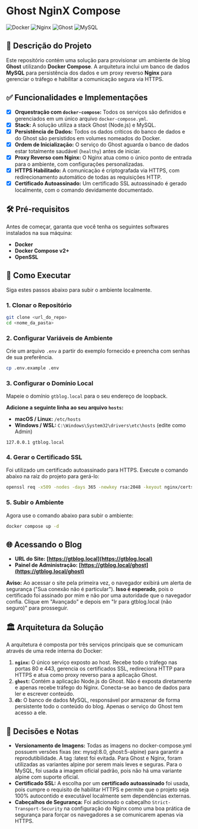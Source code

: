 # Ghost NginX Compose

![Docker](https://img.shields.io/badge/docker-%230db7ed.svg?style=for-the-badge&logo=docker&logoColor=white) ![Nginx](https://img.shields.io/badge/nginx-%23009639.svg?style=for-the-badge&logo=nginx&logoColor=white) ![Ghost](https://img.shields.io/badge/ghost-%2315171A.svg?style=for-the-badge&logo=ghost&logoColor=white) ![MySQL](https://img.shields.io/badge/mysql-%2300f.svg?style=for-the-badge&logo=mysql&logoColor=white)

## 📖 Descrição do Projeto

Este repositório contém uma solução para provisionar um ambiente de blog **Ghost** utilizando **Docker Compose**. A arquitetura inclui um banco de dados **MySQL** para persistência dos dados e um proxy reverso **Nginx** para gerenciar o tráfego e habilitar a comunicação segura via HTTPS.

## ✅ Funcionalidades e Implementações

-   [x] **Orquestração com `docker-compose`:** Todos os serviços são definidos e gerenciados em um único arquivo `docker-compose.yml`.
-   [x] **Stack:** A solução utiliza a stack Ghost (Node.js) e MySQL.
-   [x] **Persistência de Dados:** Todos os dados críticos do banco de dados e do Ghost são persistidos em volumes nomeados do Docker.
-   [x] **Ordem de Inicialização:** O serviço do Ghost aguarda o banco de dados estar totalmente saudável (`healthy`) antes de iniciar.
-   [x] **Proxy Reverso com Nginx:** O Nginx atua como o único ponto de entrada para o ambiente, com configurações personalizadas.
-   [x] **HTTPS Habilitado:** A comunicação é criptografada via HTTPS, com redirecionamento automático de todas as requisições HTTP.
-   [x] **Certificado Autoassinado:** Um certificado SSL autoassinado é gerado localmente, com o comando devidamente documentado.

## 🛠️ Pré-requisitos

Antes de começar, garanta que você tenha os seguintes softwares instalados na sua máquina:

* **Docker**
* **Docker Compose v2+**
* **OpenSSL**

## 🚀 Como Executar

Siga estes passos abaixo para subir o ambiente localmente.

### 1. Clonar o Repositório
```bash
git clone <url_do_repo>
cd <nome_da_pasta>
```

### 2. Configurar Variáveis de Ambiente
Crie um arquivo `.env` a partir do exemplo fornecido e preencha com senhas de sua preferência.

```bash
cp .env.example .env
```

### 3. Configurar o Domínio Local
Mapeie o domínio `gtblog.local` para o seu endereço de loopback.

**Adicione a seguinte linha ao seu arquivo `hosts`:**
* **macOS / Linux:** `/etc/hosts`
* **Windows / WSL:** `C:\Windows\System32\drivers\etc\hosts` (edite como Admin)

```
127.0.0.1 gtblog.local
```

### 4. Gerar o Certificado SSL
Foi utilizado um certificado autoassinado para HTTPS. Execute o comando abaixo na raiz do projeto para gerá-lo:
```bash
openssl req -x509 -nodes -days 365 -newkey rsa:2048 -keyout nginx/certs/selfsigned.key -out nginx/certs/selfsigned.crt -subj "/CN=gtblog.local"
```

### 5. Subir o Ambiente
Agora use o comando abaixo para subir o ambiente:
```bash
docker compose up -d
```

## 🌐 Acessando o Blog

* **URL do Site:** **[https://gtblog.local](https://gtblog.local)**
* **Painel de Administração:** **[https://gtblog.local/ghost](https://gtblog.local/ghost)**

**Aviso:** Ao acessar o site pela primeira vez, o navegador exibirá um alerta de segurança ("Sua conexão não é particular"). **Isso é esperado**, pois o certificado foi assinado por mim e não por uma autoridade que o navegador confia. Clique em "Avançado" e depois em "Ir para gtblog.local (não seguro)" para prosseguir.

## 🏛️ Arquitetura da Solução

A arquitetura é composta por três serviços principais que se comunicam através de uma rede interna do Docker:
1.  **`nginx`:** O único serviço exposto ao host. Recebe todo o tráfego nas portas 80 e 443, gerencia os certificados SSL, redireciona HTTP para HTTPS e atua como proxy reverso para a aplicação Ghost.
2.  **`ghost`:** Contém a aplicação Node.js do Ghost. Não é exposta diretamente e apenas recebe tráfego do Nginx. Conecta-se ao banco de dados para ler e escrever conteúdo.
3.  **`db`:** O banco de dados MySQL, responsável por armazenar de forma persistente todo o conteúdo do blog. Apenas o serviço do Ghost tem acesso a ele.

## 📝 Decisões e Notas

* **Versionamento de Imagens:** Todas as imagens no docker-compose.yml possuem versões fixas (ex: mysql:8.0, ghost:5-alpine) para garantir a reprodutibilidade. A tag :latest foi evitada. Para Ghost e Nginx, foram utilizadas as variantes alpine por serem mais leves e seguras. Para o MySQL, foi usada a imagem oficial padrão, pois não há uma variante alpine com suporte oficial.
* **Certificado SSL:** A escolha por um **certificado autoassinado** foi usada, pois cumpre o requisito de habilitar HTTPS e permite que o projeto seja 100% autocontido e executável localmente sem dependências externas.
* **Cabeçalhos de Segurança:** Foi adicionado o cabeçalho `Strict-Transport-Security` na configuração do Nginx como uma boa prática de segurança para forçar os navegadores a se comunicarem apenas via HTTPS.
